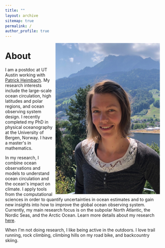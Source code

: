 ```yaml
---
title: ""
layout: archive
sitemap: true
permalink: /
author_profile: true
---
```


<img src="/assets/images/NoraLoose.JPG" width="340px" alt="Nora Loose" align="right" />

# About

I am a postdoc at UT Austin working with [Patrick Heimbach](https://heimbach.wordpress.com/). My research interests include the large-scale ocean circulation, high latitudes and polar regions, and ocean observing system design.
I recently completed my PhD in physical oceanography at the University of Bergen, Norway. I have a master's in mathematics.

In my research, I combine ocean observations and models to understand ocean circulation and the ocean's impact on climate.
I apply tools from the computational sciences in order to quantify uncertainties in ocean estimates and to gain new insights into how to improve the global ocean observing system.
Currently, my main research focus is on the subpolar North Atlantic, the Nordic Seas, and the Arctic Ocean.
Learn more details about my research [here](/research/).

When I'm not doing research, I like being active in the outdoors. I love trail running, rock climbing, climbing hills on my road bike, and backcountry skiing.

